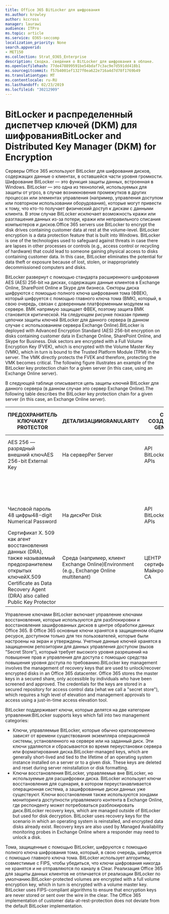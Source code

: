 ```yaml
---
title: Office 365 BitLocker для шифрования
ms.author: krowley
author: kccross
manager: laurawi
audience: ITPro
ms.topic: article
ms.service: O365-seccomp
localization_priority: None
search.appverid:
- MET150
ms.collection: Strat_O365_Enterprise
description: Сводка. сведения о BitLocker для шифрования в облаке.
ms.openlocfilehash: 77de478899591be54bdaf7c3ac9e7d591dd418b1
ms.sourcegitcommit: f57b4001ef1327f0ea622e716a4d7d78f1769b49
ms.translationtype: MT
ms.contentlocale: ru-RU
ms.lasthandoff: 02/23/2019
ms.locfileid: "30212909"
---
```

# <a name="bitlocker-and-distributed-key-manager-dkm-for-encryption"></a><span data-ttu-id="af029-103">BitLocker и распределенный диспетчер ключей (DKM) для шифрования</span><span class="sxs-lookup"><span data-stu-id="af029-103">BitLocker and Distributed Key Manager (DKM) for Encryption</span></span>
<span data-ttu-id="af029-p101">Серверы Office 365 используют BitLocker для шифрования дисков, содержащих данные о клиентах, в оставшейся части уровня громкости. Шифрование BitLocker — это функция защиты данных, встроенная в Windows. BitLocker — это одна из технологий, используемых для защиты от угроз, в случае возникновения промежутков в других процессах или элементах управления (например, управления доступом или повторном использовании оборудования), которые могут привести к тому, что кто-то получает физический доступ к дискам с данными клиента. В этом случае BitLocker исключает возможность кражи или разглашения данных из-за потери, кражи или неправильного списания компьютеров и дисков.</span><span class="sxs-lookup"><span data-stu-id="af029-p101">Office 365 servers use BitLocker to encrypt the disk drives containing customer data at rest at the volume-level. BitLocker encryption is a data protection feature that is built into Windows. BitLocker is one of the technologies used to safeguard against threats in case there are lapses in other processes or controls (e.g., access control or recycling of hardware) that could lead to someone gaining physical access to disks containing customer data. In this case, BitLocker eliminates the potential for data theft or exposure because of lost, stolen, or inappropriately decommissioned computers and disks.</span></span>

<span data-ttu-id="af029-p102">BitLocker развернут с помощью стандарта расширенного шифрования AES (AES) 256-bit на дисках, содержащих данные клиентов в Exchange Online, SharePoint Online и Skype для бизнеса. Секторы диска шифруются с помощью полного ключа шифрования тома (ФВЕК), который шифруется с помощью главного ключа тома (ВМК), который, в свою очередь, связан с доверенным платформенным модулем на сервере. ВМК напрямую защищает ФВЕК, поэтому защита ВМК становится критической. На следующем рисунке показан пример цепочки защиты ключей BitLocker для данного сервера (в данном случае с использованием сервера Exchange Online).</span><span class="sxs-lookup"><span data-stu-id="af029-p102">BitLocker is deployed with Advanced Encryption Standard (AES) 256-bit encryption on disks containing customer data in Exchange Online, SharePoint Online, and Skype for Business. Disk sectors are encrypted with a Full Volume Encryption Key (FVEK), which is encrypted with the Volume Master Key (VMK), which in turn is bound to the Trusted Platform Module (TPM) in the server. The VMK directly protects the FVEK and therefore, protecting the VMK becomes critical. The following figure illustrates an example of the BitLocker key protection chain for a given server (in this case, using an Exchange Online server).</span></span>

<span data-ttu-id="af029-112">В следующей таблице описывается цепь защиты ключей BitLocker для данного сервера (в данном случае это сервер Exchange Online).</span><span class="sxs-lookup"><span data-stu-id="af029-112">The following table describes the BitLocker key protection chain for a given server (in this case, an Exchange Online server).</span></span>

| <span data-ttu-id="af029-113">ПРЕДОХРАНИТЕЛЬ КЛЮЧА</span><span class="sxs-lookup"><span data-stu-id="af029-113">KEY PROTECTOR</span></span> | <span data-ttu-id="af029-114">ДЕТАЛИЗАЦИИ</span><span class="sxs-lookup"><span data-stu-id="af029-114">GRANULARITY</span></span> | <span data-ttu-id="af029-115">СПОСОБ СОЗДАНИЯ?</span><span class="sxs-lookup"><span data-stu-id="af029-115">HOW GENERATED?</span></span> | <span data-ttu-id="af029-116">ГДЕ ОН ХРАНИТСЯ?</span><span class="sxs-lookup"><span data-stu-id="af029-116">WHERE IS IT STORED?</span></span> | <span data-ttu-id="af029-117">ЗАЩИТИТЬ</span><span class="sxs-lookup"><span data-stu-id="af029-117">PROTECTION</span></span> |
|--------------------------------------------------------------------------------|-------------------------------------------------|----------------|-------------------------|--------------------------------------------------------------------------------------------------|
| <span data-ttu-id="af029-118">AES 256 — разрядный внешний ключ</span><span class="sxs-lookup"><span data-stu-id="af029-118">AES 256-bit External Key</span></span> | <span data-ttu-id="af029-119">На сервер</span><span class="sxs-lookup"><span data-stu-id="af029-119">Per Server</span></span> | <span data-ttu-id="af029-120">API BitLocker</span><span class="sxs-lookup"><span data-stu-id="af029-120">BitLocker APIs</span></span> | <span data-ttu-id="af029-121">ДОВЕРЕНный ПЛАТФОРМЕНный модуль или безопасный секрет</span><span class="sxs-lookup"><span data-stu-id="af029-121">TPM or Secret Safe</span></span> | <span data-ttu-id="af029-122">Защищенное хранилище или управление доступом</span><span class="sxs-lookup"><span data-stu-id="af029-122">Lockbox / Access Control</span></span> |
|  |  |  | <span data-ttu-id="af029-123">Реестр сервера поЧтовых ящиков</span><span class="sxs-lookup"><span data-stu-id="af029-123">Mailbox Server Registry</span></span> | <span data-ttu-id="af029-124">Шифрование ДОВЕРЕНного ПЛАТФОРМЕНного модуля</span><span class="sxs-lookup"><span data-stu-id="af029-124">TPM encrypted</span></span> |
| <span data-ttu-id="af029-125">Числовой пароль 48 цифры</span><span class="sxs-lookup"><span data-stu-id="af029-125">48-digit Numerical Password</span></span> | <span data-ttu-id="af029-126">На диск</span><span class="sxs-lookup"><span data-stu-id="af029-126">Per Disk</span></span> | <span data-ttu-id="af029-127">API BitLocker</span><span class="sxs-lookup"><span data-stu-id="af029-127">BitLocker APIs</span></span> | <span data-ttu-id="af029-128">Active Directory</span><span class="sxs-lookup"><span data-stu-id="af029-128">Active Directory</span></span> | <span data-ttu-id="af029-129">Защищенное хранилище или управление доступом</span><span class="sxs-lookup"><span data-stu-id="af029-129">Lockbox / Access Control</span></span> |
| <span data-ttu-id="af029-130">Сертификат X. 509 как агент восстановления данных (DRA), также называемый предохранителем открытых ключей</span><span class="sxs-lookup"><span data-stu-id="af029-130">X.509 Certificate as Data Recovery Agent (DRA) also called Public Key Protector</span></span> | <span data-ttu-id="af029-131">Среда (например, клиент Exchange Online)</span><span class="sxs-lookup"><span data-stu-id="af029-131">Environment (e.g., Exchange Online multitenant)</span></span> | <span data-ttu-id="af029-132">ЦЕНТР сертификации Майкрософт</span><span class="sxs-lookup"><span data-stu-id="af029-132">Microsoft CA</span></span> | <span data-ttu-id="af029-133">Система построения</span><span class="sxs-lookup"><span data-stu-id="af029-133">Build System</span></span> | <span data-ttu-id="af029-p103">Ни один пользователь не имеет полного пароля для закрытого ключа. Пароль находится в разделе физическая защита.</span><span class="sxs-lookup"><span data-stu-id="af029-p103">No one user has the full password to the private key. The password is under physical protection.</span></span> |


<span data-ttu-id="af029-p104">Управление ключами BitLocker включает управление ключами восстановления, которые используются для разблокировки и восстановления зашифрованных дисков в центре обработки данных Office 365. В Office 365 основные ключи хранятся в защищенном общем ресурсе, доступном только для тех пользователей, которые были настроены на экран и утверждены. Учетные данные ключей хранятся в защищенном репозитории для данных управления доступом (вызов "Secret Store"), который требует высокого уровня разрешений на повышение прав и управления для доступа с помощью средства повышения уровня доступа по требованию.</span><span class="sxs-lookup"><span data-stu-id="af029-p104">BitLocker key management involves the management of recovery keys that are used to unlock/recover encrypted disks in an Office 365 datacenter. Office 365 stores the master keys in a secured share, only accessible by individuals who have been screened and approved. The credentials for the keys are stored in a secured repository for access control data (what we call a "secret store"), which requires a high level of elevation and management approvals to access using a just-in-time access elevation tool.</span></span>

<span data-ttu-id="af029-139">BitLocker поддерживает ключи, которые делятся на две категории управления:</span><span class="sxs-lookup"><span data-stu-id="af029-139">BitLocker supports keys which fall into two management categories:</span></span>
- <span data-ttu-id="af029-p105">Ключи, управляемые BitLocker, которые обычно кратковременно зависят от времени существования экземпляра операционной системы, установленного на сервере или на заданный диск. Эти ключи удаляются и сбрасываются во время переустановки сервера или форматирования диска.</span><span class="sxs-lookup"><span data-stu-id="af029-p105">BitLocker-managed keys, which are generally short-lived and tied to the lifetime of an operating system instance installed on a server or to a given disk. These keys are deleted and reset during server reinstallation or disk formatting.</span></span>
- <span data-ttu-id="af029-p106">Ключи восстановления BitLocker, управляемые вне BitLocker, но используемые для расшифровки диска. BitLocker использует ключи восстановления для сценария, в котором переустанавливается операционная система, а зашифрованные диски данных уже существуют. Ключи восстановления также используются зондами мониторинга доступности управляемого контента в Exchange Online, где респонденту может потребоваться разблокировать диск.</span><span class="sxs-lookup"><span data-stu-id="af029-p106">BitLocker recovery keys, which are managed outside of BitLocker but used for disk decryption. BitLocker uses recovery keys for the scenario in which an operating system is reinstalled, and encrypted data disks already exist. Recovery keys are also used by Managed Availability monitoring probes in Exchange Online where a responder may need to unlock a disk.</span></span>

<span data-ttu-id="af029-p107">Тома, защищенные с помощью BitLocker, шифруются с помощью полного ключа шифрования тома, который, в свою очередь, шифруется с помощью главного ключа тома. BitLocker использует алгоритмы, совместимые с FIPS, чтобы убедиться, что ключи шифрования никогда не хранятся и не отправляются по каналу в Clear. Реализация Office 365 для защиты данных клиентов не отличается от реализации BitLocker по умолчанию.</span><span class="sxs-lookup"><span data-stu-id="af029-p107">BitLocker-protected volumes are encrypted with a full volume encryption key, which in turn is encrypted with a volume master key. BitLocker uses FIPS-compliant algorithms to ensure that encryption keys are never stored or sent over the wire in the clear. The Office 365 implementation of customer data-at-rest-protection does not deviate from the default BitLocker implementation.</span></span>